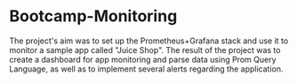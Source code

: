 # Bootcamp-Monitoring

The project's aim was to set up the Prometheus+Grafana stack and use it to monitor a sample app called "Juice Shop". The result of the project was to create a dashboard for app monitoring and parse data using Prom Query Language, as well as to implement several alerts regarding the application.